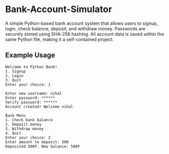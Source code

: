 # Bank-Account-Simulator
A simple Python-based bank account system that allows users to signup, login, check balance, deposit, and withdraw money. Passwords are securely stored using SHA-256 hashing. All account data is saved within the same Python file, making it a self-contained project.
## Example Usage
```
Welcome to Python Bank!
1. Signup
2. Login
3. Quit
Enter your choice: 1

Enter new username: nihal
Enter password: ******
Verify password: ******
Account created! Welcome nihal

Bank Menu
1. Check bank balance
2. Deposit money
3. Withdraw money
4. Quit
Enter your choice: 2
Enter amount to deposit: 500
Deposited 500₹. New balance: 500₹
```
